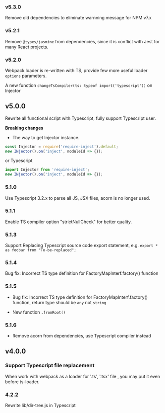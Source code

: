 ### v5.3.0
Remove old dependencies to eliminate warnning message for NPM v7.x
### v5.2.1
Remove `@types/jasmine` from dependencies, since it is conflict with Jest for many React projects.
### v5.2.0
Webpack loader is re-written with TS, provide few more useful loader `options` parameters.

A new function `changeTsCompiler(ts: typeof import('typescript'))` on Injector

## v5.0.0
Rewrite all functional script with Typescript, fully support Typescript user.

**Breaking changes**
- The way to get Injector instance.
```js
const Injector = require('require-inject').default;
new INjector().on('inject', moduleId => {});

```
or Typescript

```js
import Injector from 'require-inject';
new INjector().on('inject', moduleId => {});
```

### 5.1.0
Use Typescript 3.2.x to parse all JS, JSX files, acorn is no longer used.

### 5.1.1
Enable TS compiler option "strictNullCheck" for better quality.

### 5.1.3
Support Replacing Typescript source code export statement, e.g. `export * as foobar from "To-be-replaced";`

### 5.1.4
Bug fix: Incorrect TS type definition for FactoryMapInterf.factory() function

### 5.1.5
- Bug fix: Incorrect TS type definition for FactoryMapInterf.factory() function, return type should be `any` not `string`

- New function `.fromRoot()`
### 5.1.6
- Remove acorn from dependencies, use Typescript compiler instead
  
## v4.0.0
### Support Typescript file replacement
When work with webpack as a loader for '.ts', '.tsx' file , you may put it even before ts-loader.

### 4.2.2
Rewrite lib/dir-tree.js in Typescript


